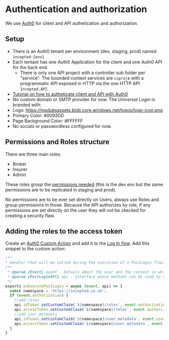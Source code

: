 # Authentication and authorization
We use [Auth0](https://manage.auth0.com/dashboard/eu/incepted-dev/applications) for client and API authetication and authorization. 

## Setup
* There is an Auth0 tenant per environment (dev, staging, prod) named `incepted-{env}`.
* Each tentant has one Auth0 Application for the client and one Auth0 API for the back end.
    * There is only one API project with a controller sub folder per "service". The bounded context services are `csproj`s with a programmatic API exposed in HTTP via the one HTTP API `Incepted.API`.
* [Tutorial on how to autheticate client and API with Auth0](https://auth0.com/blog/securing-blazor-webassembly-apps/)
* No custom domain or SMTP provider for now. The _Universal Login_ is branded with: 
 * Logo: https://inpduksassets.blob.core.windows.net/logos/logo-icon.png
 * Primary Color: #0093DD
 * Page Background Color: #FFFFFF
* No socials or passwordless configured for now. 

## Permissions and Roles structure
There are three main roles:
* Broker
* Insurer
* Admin

These roles group the [permissions needed](https://manage.auth0.com/dashboard/eu/incepted-dev/apis/62484d74d41fe60047fc4418/permissions) (this is the dev env but the same permissions are to be replicated in staging and prod). 

No permissions are to be ever set directly on Users, always use Roles and group permissions in those. Because the API authorizes by role, if any permissions are set directly on the user they will not be ckecked for creating a security flaw. 

## Adding the roles to the access token
Create an [Auth0 Custom Action](https://manage.auth0.com/dashboard/eu/incepted-dev/actions/library) and add it to the [Log In flow](https://manage.auth0.com/dashboard/eu/incepted-dev/actions/flows). Add this snippet to the custom action:
```javascript
/**
* Handler that will be called during the execution of a PostLogin flow.
/**
 * @param {Event} event - Details about the user and the context in which they are logging in.
 * @param {PostLoginAPI} api - Interface whose methods can be used to change the behavior of the login.
 */
exports.onExecutePostLogin = async (event, api) => {
  const namespace = 'https://incepted.co.uk';
  if (event.authorization) {
    //add roles
    api.idToken.setCustomClaim(`${namespace}/roles`, event.authorization.roles);
    api.accessToken.setCustomClaim(`${namespace}/roles`, event.authorization.roles);
    //add user_metadata
    api.idToken.setCustomClaim(`${namespace}/user_metadata`, event.user.user_metadata);
    api.accessToken.setCustomClaim(`${namespace}/user_metadata`, event.user.user_metadata);
  }
}
```